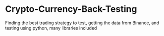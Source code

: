 # Crypto-Currency-Back-Testing
Finding the best trading strategy to test, getting the data from Binance, and testing  using python, many libraries included
